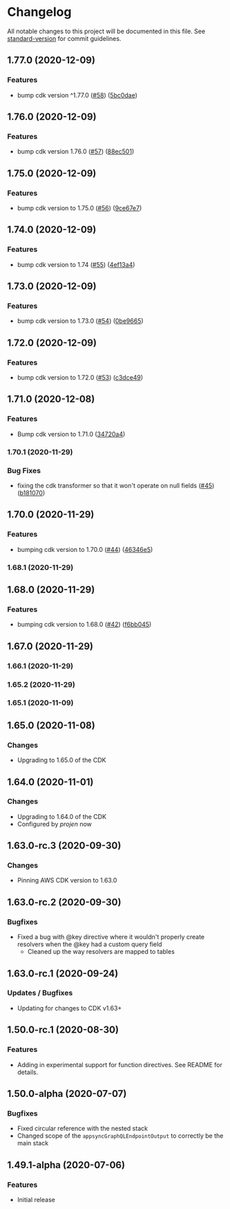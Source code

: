 # Changelog

All notable changes to this project will be documented in this file. See [standard-version](https://github.com/conventional-changelog/standard-version) for commit guidelines.

## 1.77.0 (2020-12-09)


### Features

* bump cdk version ^1.77.0 ([#58](https://github.com/ken/cdk-appsync-transformer/issues/58)) ([5bc0dae](https://github.com/ken/cdk-appsync-transformer/commit/5bc0daea7498dc096391b2d1acfcf8d17a9f5dd3))

## 1.76.0 (2020-12-09)


### Features

* bump cdk version 1.76.0 ([#57](https://github.com/ken/cdk-appsync-transformer/issues/57)) ([88ec501](https://github.com/ken/cdk-appsync-transformer/commit/88ec501a6eac2ff9e03b6a07c5e1a158521b4c62))

## 1.75.0 (2020-12-09)


### Features

* bump cdk version to 1.75.0 ([#56](https://github.com/ken/cdk-appsync-transformer/issues/56)) ([9ce67e7](https://github.com/ken/cdk-appsync-transformer/commit/9ce67e7f390205bf37d8f0b4a30cbf0172faced1))

## 1.74.0 (2020-12-09)


### Features

* bump cdk version to 1.74 ([#55](https://github.com/ken/cdk-appsync-transformer/issues/55)) ([4ef13a4](https://github.com/ken/cdk-appsync-transformer/commit/4ef13a43f69bbcdddf47c71864d64e5d24b6c474))

## 1.73.0 (2020-12-09)


### Features

* bump cdk version to 1.73.0 ([#54](https://github.com/ken/cdk-appsync-transformer/issues/54)) ([0be9665](https://github.com/ken/cdk-appsync-transformer/commit/0be966528b51e86307e2f567e8e661b54e786a47))

## 1.72.0 (2020-12-09)


### Features

* bump cdk version to 1.72.0 ([#53](https://github.com/ken/cdk-appsync-transformer/issues/53)) ([c3dce49](https://github.com/ken/cdk-appsync-transformer/commit/c3dce49b2e1cae50fa05cd73cd3d6ec4dff6e2e8))

## 1.71.0 (2020-12-08)


### Features

* Bump cdk version to 1.71.0 ([34720a4](https://github.com/ken/cdk-appsync-transformer/commit/34720a4dea6314570f734fb674ad93852933305f))

### 1.70.1 (2020-11-29)


### Bug Fixes

* fixing the cdk transformer so that it won't operate on null fields ([#45](https://github.com/ken/cdk-appsync-transformer/issues/45)) ([b181070](https://github.com/ken/cdk-appsync-transformer/commit/b1810709c63da24f0b810b89866bf0c225047d4b))

## 1.70.0 (2020-11-29)


### Features

* bumping cdk version to 1.70.0 ([#44](https://github.com/ken/cdk-appsync-transformer/issues/44)) ([46346e5](https://github.com/ken/cdk-appsync-transformer/commit/46346e5d64c3bcacab4fe6f8c9a34b97f3a15216))

### 1.68.1 (2020-11-29)

## 1.68.0 (2020-11-29)


### Features

* bumping cdk version to 1.68.0 ([#42](https://github.com/ken/cdk-appsync-transformer/issues/42)) ([f6bb045](https://github.com/ken/cdk-appsync-transformer/commit/f6bb0454c796fda107cca1011677c4ea160a3439))

## 1.67.0 (2020-11-29)

### 1.66.1 (2020-11-29)

### 1.65.2 (2020-11-29)

### 1.65.1 (2020-11-09)

## 1.65.0 (2020-11-08)

### Changes

* Upgrading to 1.65.0 of the CDK

## 1.64.0 (2020-11-01)

### Changes

* Upgrading to 1.64.0 of the CDK
* Configured by _projen_ now

## 1.63.0-rc.3 (2020-09-30)

### Changes

* Pinning AWS CDK version to 1.63.0

## 1.63.0-rc.2 (2020-09-30)

### Bugfixes

* Fixed a bug with @key directive where it wouldn't properly create resolvers when the @key had a custom query field
  * Cleaned up the way resolvers are mapped to tables

## 1.63.0-rc.1 (2020-09-24)

### Updates / Bugfixes

* Updating for changes to CDK v1.63+

## 1.50.0-rc.1 (2020-08-30)

### Features

* Adding in experimental support for function directives. See README for details.

## 1.50.0-alpha (2020-07-07)

### Bugfixes

* Fixed circular reference with the nested stack
* Changed scope of the `appsyncGraphQLEndpointOutput` to correctly be the main stack

## 1.49.1-alpha (2020-07-06)

### Features

* Initial release
